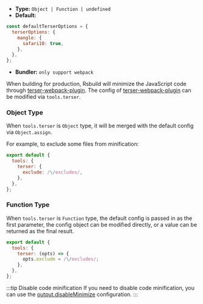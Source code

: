 - **Type:** `Object | Function | undefined`
- **Default:**

```js
const defaultTerserOptions = {
  terserOptions: {
    mangle: {
      safari10: true,
    },
  },
};
```

- **Bundler:** `only support webpack`

When building for production, Rsbuild will minimize the JavaScript code through [terser-webpack-plugin](https://github.com/webpack-contrib/terser-webpack-plugin). The config of [terser-webpack-plugin](https://github.com/webpack-contrib/terser-webpack-plugin) can be modified via `tools.terser`.

### Object Type

When `tools.terser` is `Object` type, it will be merged with the default config via `Object.assign`.

For example, to exclude some files from minification:

```js
export default {
  tools: {
    terser: {
      exclude: /\/excludes/,
    },
  },
};
```

### Function Type

When `tools.terser` is `Function` type, the default config is passed in as the first parameter, the config object can be modified directly, or a value can be returned as the final result.

```js
export default {
  tools: {
    terser: (opts) => {
      opts.exclude = /\/excludes/;
    },
  },
};
```

:::tip Disable code minification
If you need to disable code minification, you can use the [output.disableMinimize](https://rsbuild.dev/api/config-output.html#outputdisableminimize) configuration.
:::
